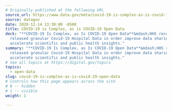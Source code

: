 ```yaml
---
# Originally published at the following URL
source_url: https://www.data.gov/meta/covid-19-is-complex-as-is-covid-19-open-data/
source: datagov
date: 2020-12-14 13:30:00 -0500
title: COVID-19 is Complex, as is COVID-19 Open Data
deck: "**COVID-19 Is Complex, as Is COVID-19 Open Data**&mdash;HHS recently
  released granular Covid-19 Hospital Data in order improve data sharing to
  accelerate scientific and public health insights."
summary: "**COVID-19 Is Complex, as Is COVID-19 Open Data**&mdash;HHS recently
  released granular Covid-19 Hospital Data in order improve data sharing to
  accelerate scientific and public health insights."
# See all topics at https://digital.gov/topics
topics:
  - open-data
slug: covid-19-is-complex-as-is-covid-19-open-data
# Controls how this page appears across the site
# 0 -- hidden
# 1 -- visible
weight: 1

---
```

